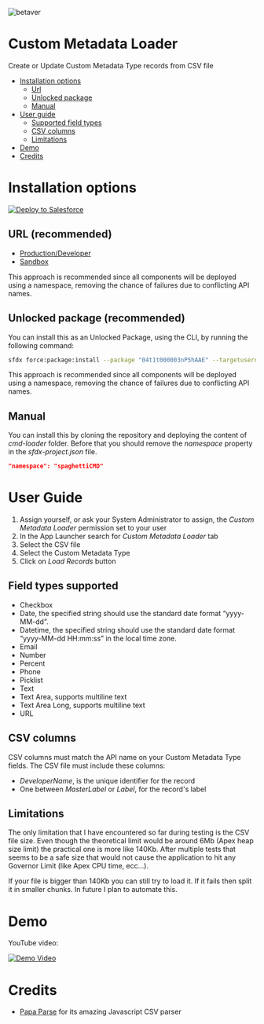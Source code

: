 ![betaver](https://img.shields.io/badge/version-beta-yellow)

# Custom Metadata Loader
Create or Update Custom Metadata Type records from CSV file

- [Installation options](#installation)
  - [Url](#installation-url)
  - [Unlocked package](#installation-unlocked-pkg)
  - [Manual](#installation-clone-repo)
- [User guide](#user-guide)
  - [Supported field types](#user-guide-fields)
  - [CSV columns](#user-guide-csv-cols)
  - [Limitations](#user-guide-limitations)
- [Demo](#demo)
- [Credits](#credits)

# Installation options <a href="installation"></a>
<a href="https://githubsfdeploy.herokuapp.com/app/githubdeploy/maaaaarco/spaghetti-cmd-loader">
  <img alt="Deploy to Salesforce"
       src="https://raw.githubusercontent.com/afawcett/githubsfdeploy/master/deploy.png">
</a>

## URL (recommended) <a href="installation-url"></a>
- [Production/Developer](https://login.salesforce.com/packaging/installPackage.apexp?p0=04t1t000003nP5hAAE)
- [Sandbox](https://test.salesforce.com/packaging/installPackage.apexp?p0=04t1t000003nP5hAAE)

This approach is recommended since all components will be deployed using a namespace, removing the chance of failures due to conflicting API names.

## Unlocked package (recommended) <a href="installation-unlocked-pkg"></a>
You can install this as an Unlocked Package, using the CLI, by running the following command:
```bash
sfdx force:package:install --package "04t1t000003nP5hAAE" --targetusername YOUR_ORG_ALIAS --wait 10 --publishwait 10
```
This approach is recommended since all components will be deployed using a namespace, removing the chance of failures due to conflicting API names.

## Manual <a href="installation-clone-repo"></a>
You can install this by cloning the repository and deploying the content of _cmd-loader_ folder. Before that you should remove the _namespace_ property in the _sfdx-project.json_ file.
```json
"namespace": "spaghettiCMD"
```

# User Guide <a href="user-guide"></a>
1. Assign yourself, or ask your System Administrator to assign, the _Custom Metadata Loader_ permission set to your user
1. In the App Launcher search for _Custom Metadata Loader_ tab
1. Select the CSV file
1. Select the Custom Metadata Type
1. Click on _Load Records_ button

## Field types supported <a href="user-guide-fields"></a>
- Checkbox
- Date, the specified string should use the standard date format “yyyy-MM-dd”.
- Datetime, the specified string should use the standard date format “yyyy-MM-dd HH:mm:ss” in the local time zone.
- Email
- Number
- Percent
- Phone
- Picklist
- Text
- Text Area, supports multiline text
- Text Area Long, supports multiline text
- URL

## CSV columns <a href="user-guide-csv-cols"></a>
CSV columns must match the API name on your Custom Metadata Type fields. The CSV file must include these columns: 
- _DeveloperName_, is the unique identifier for the record 
- One between _MasterLabel_ or _Label_, for the record's label

## Limitations <a href="user-guide-limitations"></a>
The only limitation that I have encountered so far during testing is the CSV file size.
Even though the theoretical limit would be around 6Mb (Apex heap size limit) the practical one is more like 140Kb. After multiple tests that seems to be a safe size that would not cause the application to hit any Governor Limit (like Apex CPU time, ecc...).

If your file is bigger than 140Kb you can still try to load it. If it fails then split it in smaller chunks. In future I plan to automate this.

# Demo <a href="demo"></a>
YouTube video:

[![Demo Video](https://img.youtube.com/vi/abYr7B-5vsA/0.jpg)](https://www.youtube.com/watch?v=abYr7B-5vsA)

# Credits <a href="credits"></a>
- [Papa Parse](https://www.papaparse.com/) for its amazing Javascript CSV parser
